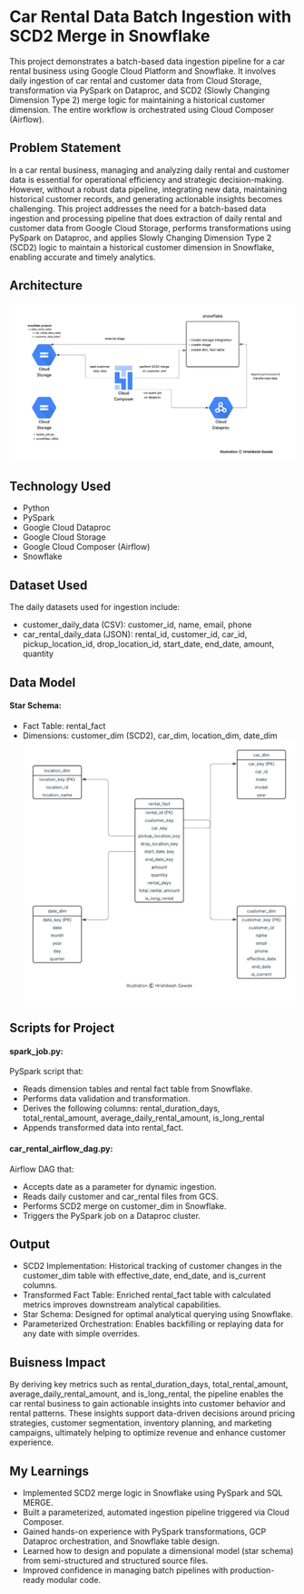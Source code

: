 # Car Rental Data Batch Ingestion with SCD2 Merge in Snowflake
This project demonstrates a batch-based data ingestion pipeline for a car rental business using Google Cloud Platform and Snowflake. It involves daily ingestion of car rental and customer data from Cloud Storage, transformation via PySpark on Dataproc, and SCD2 (Slowly Changing Dimension Type 2) merge logic for maintaining a historical customer dimension. The entire workflow is orchestrated using Cloud Composer (Airflow).

## Problem Statement
In a car rental business, managing and analyzing daily rental and customer data is essential for operational efficiency and strategic decision-making. However, without a robust data pipeline, integrating new data, maintaining historical customer records, and generating actionable insights becomes challenging. This project addresses the need for a batch-based data ingestion and processing pipeline that does extraction of daily rental and customer data from Google Cloud Storage, performs transformations using PySpark on Dataproc, and applies Slowly Changing Dimension Type 2 (SCD2) logic to maintain a historical customer dimension in Snowflake, enabling accurate and timely analytics.

## Architecture
![Project Architecture](Car_Rental_Data_Batch_Ingestion_with_SCD2_Merge.png)

## Technology Used
- Python
- PySpark
- Google Cloud Dataproc
- Google Cloud Storage
- Google Cloud Composer (Airflow)
- Snowflake

## Dataset Used
The daily datasets used for ingestion include:
- customer_daily_data (CSV): customer_id, name, email, phone
- car_rental_daily_data (JSON): rental_id, customer_id, car_id, pickup_location_id, drop_location_id, start_date, end_date, amount, quantity

## Data Model
#### Star Schema:
- Fact Table: rental_fact
- Dimensions: customer_dim (SCD2), car_dim, location_dim, date_dim
![Data Model](Car_Rental_Data_Model.png)


## Scripts for Project
#### spark_job.py: 
PySpark script that:
- Reads dimension tables and rental fact table from Snowflake.
- Performs data validation and transformation.
- Derives the following columns: rental_duration_days, total_rental_amount, average_daily_rental_amount, is_long_rental
- Appends transformed data into rental_fact.

#### car_rental_airflow_dag.py: 
Airflow DAG that:
- Accepts date as a parameter for dynamic ingestion.
- Reads daily customer and car_rental files from GCS.
- Performs SCD2 merge on customer_dim in Snowflake.
- Triggers the PySpark job on a Dataproc cluster.

## Output
- SCD2 Implementation: Historical tracking of customer changes in the customer_dim table with effective_date, end_date, and is_current columns.
- Transformed Fact Table: Enriched rental_fact table with calculated metrics improves downstream analytical capabilities.
- Star Schema: Designed for optimal analytical querying using Snowflake.
- Parameterized Orchestration: Enables backfilling or replaying data for any date with simple overrides.

## Buisness Impact
By deriving key metrics such as rental_duration_days, total_rental_amount, average_daily_rental_amount, and is_long_rental, the pipeline enables the car rental business to gain actionable insights into customer behavior and rental patterns. These insights support data-driven decisions around pricing strategies, customer segmentation, inventory planning, and marketing campaigns, ultimately helping to optimize revenue and enhance customer experience.

## My Learnings
- Implemented SCD2 merge logic in Snowflake using PySpark and SQL MERGE.
- Built a parameterized, automated ingestion pipeline triggered via Cloud Composer.
- Gained hands-on experience with PySpark transformations, GCP Dataproc orchestration, and Snowflake table design.
- Learned how to design and populate a dimensional model (star schema) from semi-structured and structured source files.
- Improved confidence in managing batch pipelines with production-ready modular code.









  
